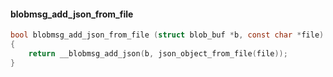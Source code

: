 




#### blobmsg_add_json_from_file

```c
bool blobmsg_add_json_from_file (struct blob_buf *b, const char *file)
{
    return __blobmsg_add_json(b, json_object_from_file(file));
}
```